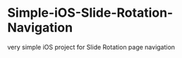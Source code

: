 Simple-iOS-Slide-Rotation-Navigation
====================================

very simple iOS project for Slide Rotation page navigation
